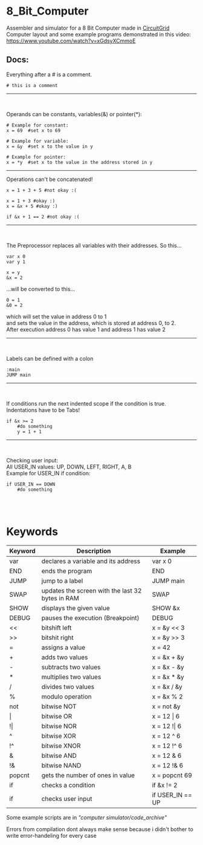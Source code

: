 # 8_Bit_Computer

Assembler and simulator for a 8 Bit Computer made in [CircuitGrid](https://github.com/BirnB4um/CircuitGrid)  
Computer layout and some example programs demonstrated in this video: https://www.youtube.com/watch?v=xGdsyXCmmoE


## Docs:


Everything after a &#35; is a comment.  
```
# this is a comment
```
---
<br>

Operands can be constants, variables(&) or pointer(*):  
```
# Example for constant: 
x = 69  #set x to 69

# Example for variable: 
x = &y  #set x to the value in y

# Example for pointer: 
x = *y  #set x to the value in the address stored in y
```  
---

Operations can't be concatenated! 
```
x = 1 + 3 + 5 #not okay :(

x = 1 + 3 #okay :)
x = &x + 5 #okay :)

if &x + 1 == 2 #not okay :(

```

---
<br>

The Preprocessor replaces all variables with their addresses. 
So this...
```
var x 0
var y 1

x = y
&x = 2
```
...will be converted to this...
```
0 = 1
&0 = 2
```
which will set the value in address 0 to 1  
and sets the value in the address, which is stored at address 0, to 2.  
After execution address 0 has value 1 and address 1 has value 2

---
<br>

Labels can be defined with a colon 
```
:main
JUMP main
```
---
<br>

If conditions run the next indented scope if the condition is true.  
Indentations have to be Tabs!

```
if &x >= 2
    #do something
    y = 1 + 1
```
---
<br>

Checking user input:  
All USER_IN values: UP, DOWN, LEFT, RIGHT, A, B  
Example for USER_IN if condition:
```
if USER_IN == DOWN
    #do something
```

<br>
<br>

# Keywords

| Keyword | Description | Example |
| --- | --- | --- |
| var | declares a variable and its address | var x 0 |
| END | ends the program | END |
| JUMP | jump to a label | JUMP main |
| SWAP | updates the screen with the last 32 bytes in RAM | SWAP |
| SHOW | displays the given value | SHOW &x |
| DEBUG | pauses the execution (Breakpoint) | DEBUG |
| << | bitshift left | x = &y << 3 |
| >> | bitshit right | x = &y >> 3 |
| = | assigns a value | x = 42 |
| + | adds two values | x = &x + &y |
| - | subtracts two values | x = &x - &y |
| * | multiplies two values | x = &x * &y |
| / | divides two values | x = &x / &y |
| % | modulo operation | x = &x % 2 |
| not | bitwise NOT | x = not &y |
| &#124; | bitwise OR | x = 12 &#124; 6 |
| !&#124; | bitwise NOR | x = 12 !&#124; 6 |
| ^ | bitwise XOR | x = 12 ^ 6 |
| !^ | bitwise XNOR | x = 12 !^ 6 |
| & | bitwise AND | x = 12 & 6 |
| !& | bitwise NAND | x = 12 !& 6 |
| popcnt | gets the number of ones in value | x = popcnt 69 |
| if | checks a condition | if &x != 2 |
| if | checks user input | if USER_IN == UP |


Some example scripts are in *"computer simulator/code_archive"*  

Errors from compilation dont always make sense because i didn't bother to write error-handeling for every case
